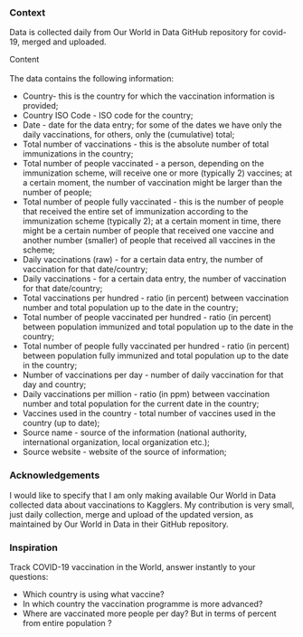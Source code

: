 ### Context
Data is collected daily from Our World in Data GitHub repository for covid-19, merged and uploaded.

Content
<br><br>The data contains the following information:
* Country- this is the country for which the vaccination information is provided;
* Country ISO Code - ISO code for the country;
* Date - date for the data entry; for some of the dates we have only the daily vaccinations, for others, only the (cumulative) total;
* Total number of vaccinations - this is the absolute number of total immunizations in the country;
* Total number of people vaccinated - a person, depending on the immunization scheme, will receive one or more (typically 2) vaccines; at a certain moment, the number of vaccination might be larger than the number of people;
* Total number of people fully vaccinated - this is the number of people that received the entire set of immunization according to the immunization scheme (typically 2); at a certain moment in time, there might be a certain number of people that received one vaccine and another number (smaller) of people that received all vaccines in the scheme;
* Daily vaccinations (raw) - for a certain data entry, the number of vaccination for that date/country;
* Daily vaccinations - for a certain data entry, the number of vaccination for that date/country;
* Total vaccinations per hundred - ratio (in percent) between vaccination number and total population up to the date in the country;
* Total number of people vaccinated per hundred - ratio (in percent) between population immunized and total population up to the date in the country;
* Total number of people fully vaccinated per hundred - ratio (in percent) between population fully immunized and total population up to the date in the country;
* Number of vaccinations per day - number of daily vaccination for that day and country;
* Daily vaccinations per million - ratio (in ppm) between vaccination number and total population for the current date in the country;
* Vaccines used in the country - total number of vaccines used in the country (up to date);
* Source name - source of the information (national authority, international organization, local organization etc.);
* Source website - website of the source of information;

### Acknowledgements
I would like to specify that I am only making available Our World in Data collected data about vaccinations to Kagglers. My contribution is very small, just daily collection, merge and upload of the updated version, as maintained by Our World in Data in their GitHub repository.

### Inspiration
Track COVID-19 vaccination in the World, answer instantly to your questions:
* Which country is using what vaccine?
* In which country the vaccination programme is more advanced?
* Where are vaccinated more people per day? But in terms of percent from entire population ?
